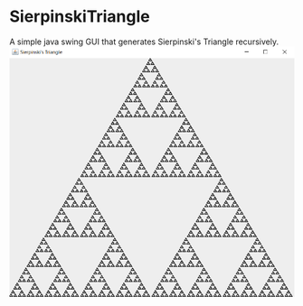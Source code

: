 # SierpinskiTriangle
A simple java swing GUI that generates Sierpinski's Triangle recursively.
![Screenshot](./images/Triangle-Screenshot.png)
